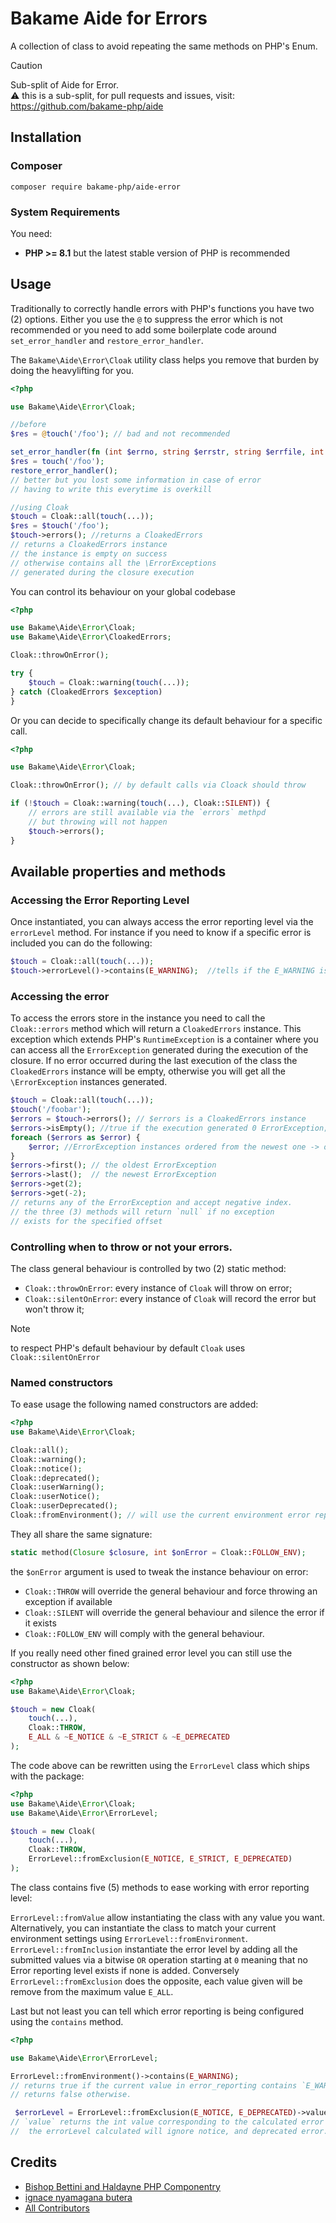 # Bakame Aide for Errors

A collection of class to avoid repeating the same methods on PHP's Enum.

> [!CAUTION]  
> Sub-split of Aide for Error.  
> ⚠️ this is a sub-split, for pull requests and issues, visit: https://github.com/bakame-php/aide

## Installation

### Composer

~~~
composer require bakame-php/aide-error
~~~

### System Requirements

You need:

- **PHP >= 8.1** but the latest stable version of PHP is recommended

## Usage

Traditionally to correctly handle errors with PHP's functions you have two (2) options. Either
you use the `@` to suppress the error which is not recommended or you need to add some
boilerplate code around `set_error_handler` and `restore_error_handler`.

The `Bakame\Aide\Error\Cloak` utility class helps you remove that burden by doing the heavylifting for you.

```php
<?php

use Bakame\Aide\Error\Cloak;

//before
$res = @touch('/foo'); // bad and not recommended

set_error_handler(fn (int $errno, string $errstr, string $errfile, int $errline) => true);
$res = touch('/foo'); 
restore_error_handler();
// better but you lost some information in case of error
// having to write this everytime is overkill

//using Cloak
$touch = Cloak::all(touch(...));
$res = $touch('/foo');
$touch->errors(); //returns a CloakedErrors
// returns a CloakedErrors instance
// the instance is empty on success
// otherwise contains all the \ErrorExceptions
// generated during the closure execution
````

You can control its behaviour on your global codebase

```php
<?php

use Bakame\Aide\Error\Cloak;
use Bakame\Aide\Error\CloakedErrors;

Cloak::throwOnError();

try {
    $touch = Cloak::warning(touch(...));
} catch (CloakedErrors $exception)
}
````

Or you can decide to specifically change its default behaviour for a specific call.

```php
<?php

use Bakame\Aide\Error\Cloak;

Cloak::throwOnError(); // by default calls via Cloack should throw

if (!$touch = Cloak::warning(touch(...), Cloak::SILENT)) {
    // errors are still available via the `errors` methpd
    // but throwing will not happen
    $touch->errors();
}
````

## Available properties and methods

### Accessing the Error Reporting Level

Once instantiated, you can always access the error reporting level via
the `errorLevel` method. For instance if you need to know if a 
specific error is included you can do the following:

```php
$touch = Cloak::all(touch(...));
$touch->errorLevel()->contains(E_WARNING);  //tells if the E_WARNING is included or not
```

### Accessing the error

To access the errors store in the instance you need to call the `Cloak::errors` method
which will return a `CloakedErrors` instance. This exception which extends PHP's 
`RuntimeException` is a container where you can access all the `ErrorException` generated
during the execution of the closure.
If no error occurred during the last execution of the class the `CloakedErrors` instance
will be empty, otherwise you will get all the `\ErrorException` instances generated.

```php
$touch = Cloak::all(touch(...));
$touch('/foobar');
$errors = $touch->errors(); // $errors is a CloakedErrors instance
$errors->isEmpty(); //true if the execution generated 0 ErrorException; false otherwise
foreach ($errors as $error) {
    $error; //ErrorException instances ordered from the newest one -> oldest one.
}
$errors->first(); // the oldest ErrorException
$errors->last();  // the newest ErrorException
$errors->get(2); 
$errors->get(-2);
// returns any of the ErrorException and accept negative index.
// the three (3) methods will return `null` if no exception
// exists for the specified offset
```

### Controlling when to throw or not your errors.

The class general behaviour is controlled by two (2) static method:

- `Cloak::throwOnError`: every instance of `Cloak` will throw on error;
- `Cloak::silentOnError`: every instance of `Cloak` will record the error but won't throw it;

> [!NOTE]
> to respect PHP's default behaviour by default `Cloak` uses `Cloak::silentOnError`

### Named constructors

To ease usage the following named constructors are added:

```php
<?php
use Bakame\Aide\Error\Cloak;

Cloak::all();
Cloak::warning();
Cloak::notice();
Cloak::deprecated();
Cloak::userWarning();
Cloak::userNotice();
Cloak::userDeprecated();
Cloak::fromEnvironment(); // will use the current environment error reporting value
```

They all share the same signature:

```php
static method(Closure $closure, int $onError = Cloak::FOLLOW_ENV);
```

the `$onError` argument is used to tweak the instance behaviour on error:

- `Cloak::THROW` will override the general behaviour and force throwing an exception if available
- `Cloak::SILENT` will override the general behaviour and silence the error if it exists
- `Cloak::FOLLOW_ENV` will comply with the general behaviour.

If you really need other fined grained error level you can still use the constructor
as shown below:

```php
<?php
use Bakame\Aide\Error\Cloak;

$touch = new Cloak(
    touch(...),
    Cloak::THROW,
    E_ALL & ~E_NOTICE & ~E_STRICT & ~E_DEPRECATED
);
```

The code above can be rewritten using the `ErrorLevel` class which ships with the package:

```php
<?php
use Bakame\Aide\Error\Cloak;
use Bakame\Aide\Error\ErrorLevel;

$touch = new Cloak(
    touch(...),
    Cloak::THROW,
    ErrorLevel::fromExclusion(E_NOTICE, E_STRICT, E_DEPRECATED)
);
```

The class contains five (5) methods to ease working with error reporting level:

`ErrorLevel::fromValue` allow instantiating the class with any value you want. Alternatively, you can
instantiate the class to match your current environment settings using `ErrorLevel::fromEnvironment`.
`ErrorLevel::fromInclusion` instantiate the error level by adding all the submitted values via a 
bitwise `OR` operation starting at `0` meaning that no Error reporting level exists if none is added.
Conversely `ErrorLevel::fromExclusion` does the opposite, each value given will be remove from the
maximum value `E_ALL`.

Last but not least you can tell which error reporting is being configured using the `contains` method.

```php
<?php

use Bakame\Aide\Error\ErrorLevel;

ErrorLevel::fromEnvironment()->contains(E_WARNING);
// returns true if the current value in error_reporting contains `E_WARNING`
// returns false otherwise.

 $errorLevel = ErrorLevel::fromExclusion(E_NOTICE, E_DEPRECATED)->value();
// `value` returns the int value corresponding to the calculated error level.
//  the errorLevel calculated will ignore notice, and deprecated error.
```

## Credits

- [Bishop Bettini and Haldayne PHP Componentry](https://github.com/haldayne/fox)
- [ignace nyamagana butera](https://github.com/nyamsprod)
- [All Contributors](https://github.com/bakame-php/aide/graphs/contributors)
